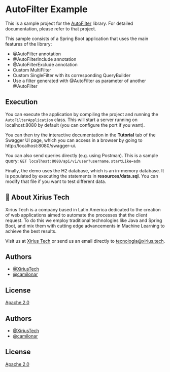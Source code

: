 # AutoFilter Example

This is a sample project for the [AutoFilter](https://github.com/XiriusTech/auto-filter) library. For detailed documentation, please refer to that project.

This sample consists of a Spring Boot application that uses the main features of the library:
- @AutoFilter annotation
- @AutoFilterInclude annotation
- @AutoFilterExclude annotation
- Custom MultiFilter
- Custom SingleFilter with its corresponding QueryBuilder
- Use a filter generated with @AutoFilter as parameter of another @AutoFilter

## Execution

You can execute the application by compiling the project and running the ```AutoFilterApplication``` class. This will start a server running on localhost:8080 by default (you can configure the port if you want).

You can then try the interactive documentation in the **Tutorial** tab of the Swagger UI page, which you can access in a browser by going to http://localhost:8080/swagger-ui. 

You can also send queries directly (e.g. using Postman). This is a sample query: ```GET localhost:8080/api/v1/user?username.startLike=adm```

Finally, the demo uses the H2 database, which is an in-memory database. It is populated by executing the statements in **resources/data.sql**. You can modify that file if you want to test different data.

## 🚀 About Xirius Tech
Xirius Tech is a company based in Latin America dedicated to the creation of web applications aimed to automate the processes that the client request. To do this we employ traditional technologies like Java and Spring Boot, and mix them with cutting edge advancements in Machine Learning to achieve the best results.

Visit us at [Xirius Tech](https://xirius.tech/) or send us an email directly to tecnologia@xirius.tech.


## Authors

- [@XiriusTech](https://github.com/XiriusTech)
- [@camilonar](https://www.github.com/camilonar)


## License

[Apache 2.0](https://www.apache.org/licenses/LICENSE-2.0)


## Authors

- [@XiriusTech](https://github.com/XiriusTech)
- [@camilonar](https://www.github.com/camilonar)


## License

[Apache 2.0](https://www.apache.org/licenses/LICENSE-2.0)